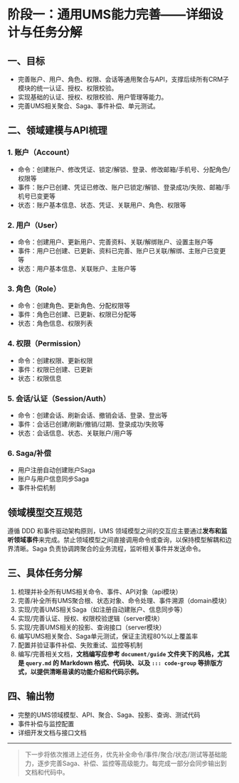 # 阶段一：通用UMS能力完善——详细设计与任务分解

## 一、目标
- 完善账户、用户、角色、权限、会话等通用聚合与API，支撑后续所有CRM子模块的统一认证、授权、权限校验。
- 实现基础的认证、授权、权限校验、用户管理等能力。
- 完善UMS相关聚合、Saga、事件补偿、单元测试。

## 二、领域建模与API梳理

### 1. 账户（Account）
- 命令：创建账户、修改凭证、锁定/解锁、登录、修改邮箱/手机号、分配角色/权限等
- 事件：账户已创建、凭证已修改、账户已锁定/解锁、登录成功/失败、邮箱/手机号已变更等
- 状态：账户基本信息、状态、凭证、关联用户、角色、权限等

### 2. 用户（User）
- 命令：创建用户、更新用户、完善资料、关联/解绑账户、设置主账户等
- 事件：用户已创建、已更新、资料已完善、账户已关联/解绑、主账户已变更等
- 状态：用户基本信息、关联账户、主账户等

### 3. 角色（Role）
- 命令：创建角色、更新角色、分配权限等
- 事件：角色已创建、已更新、权限已分配等
- 状态：角色信息、权限列表

### 4. 权限（Permission）
- 命令：创建权限、更新权限
- 事件：权限已创建、已更新
- 状态：权限信息

### 5. 会话/认证（Session/Auth）
- 命令：创建会话、刷新会话、撤销会话、登录、登出等
- 事件：会话已创建/刷新/撤销/过期、登录成功/失败等
- 状态：会话信息、状态、关联账户/用户等

### 6. Saga/补偿
- 用户注册自动创建账户Saga
- 账户与用户信息同步Saga
- 事件补偿机制

## 领域模型交互规范

遵循 DDD 和事件驱动架构原则，UMS 领域模型之间的交互应主要通过**发布和监听领域事件**来完成。禁止领域模型之间直接调用命令或查询，以保持模型解耦和边界清晰。Saga 负责协调跨聚合的业务流程，监听相关事件并发送命令。

## 三、具体任务分解

1. 梳理并补全所有UMS相关命令、事件、API对象（api模块）
2. 完善/补全所有UMS聚合根、状态对象、命令处理、事件溯源（domain模块）
3. 实现/完善UMS相关Saga（如注册自动建账户、信息同步等）
4. 实现/完善认证、授权、权限校验逻辑（server模块）
5. 实现/完善UMS相关的投影、查询接口（server模块）
6. 编写UMS相关聚合、Saga单元测试，保证主流程80%以上覆盖率
7. 配置并验证事件补偿、失败重试、监控等机制
8. 编写/完善相关文档，**文档编写应参考 `document/guide` 文件夹下的风格，尤其是 `query.md` 的 Markdown 格式、代码块、以及 `::: code-group` 等排版方式，以提供清晰易读的功能介绍和代码示例。**

## 四、输出物
- 完整的UMS领域模型、API、聚合、Saga、投影、查询、测试代码
- 事件补偿与监控配置
- 详细开发文档与接口文档

---

> 下一步将依次推进上述任务，优先补全命令/事件/聚合/状态/测试等基础能力，逐步完善Saga、补偿、监控等高级能力。每完成一部分会同步输出到文档和代码中。 